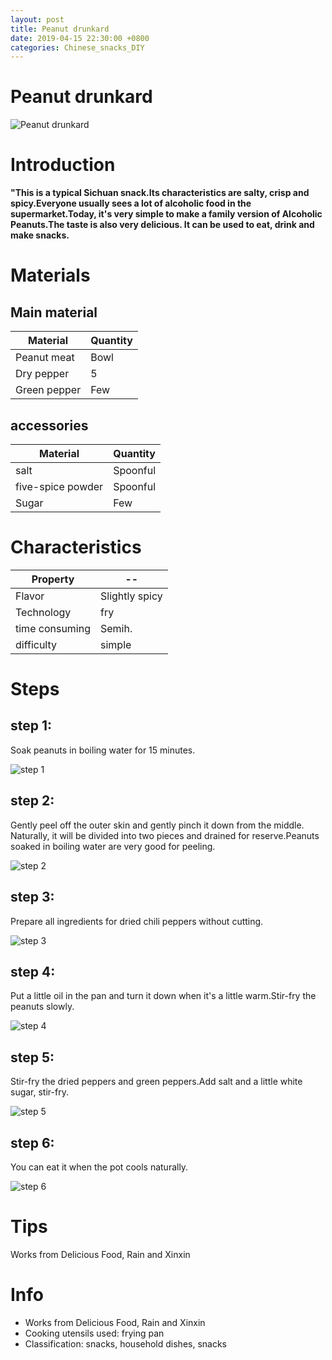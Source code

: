 ```yaml
---
layout: post
title: Peanut drunkard
date: 2019-04-15 22:30:00 +0800
categories: Chinese_snacks_DIY
---
```


# Peanut drunkard

![Peanut drunkard]({{site.baseurl}}/img/411299/411299.jpg)

# Introduction

**"This is a typical Sichuan snack.Its characteristics are salty, crisp and spicy.Everyone usually sees a lot of alcoholic food in the supermarket.Today, it's very simple to make a family version of Alcoholic Peanuts.The taste is also very delicious. It can be used to eat, drink and make snacks.**

# Materials


## Main material

Material|Quantity
--|--
Peanut meat|Bowl
Dry pepper|5
Green pepper|Few

## accessories

Material|Quantity
--|--
salt|Spoonful
five-spice powder|Spoonful
Sugar|Few

# Characteristics

Property|--
--|--
Flavor|Slightly spicy
Technology|fry
time consuming|Semih.
difficulty|simple

# Steps

## step 1:

Soak peanuts in boiling water for 15 minutes.

![step 1]({{site.baseurl}}/img/411299/1.jpg)

## step 2:

Gently peel off the outer skin and gently pinch it down from the middle. Naturally, it will be divided into two pieces and drained for reserve.Peanuts soaked in boiling water are very good for peeling.

![step 2]({{site.baseurl}}/img/411299/2.jpg)

## step 3:

Prepare all ingredients for dried chili peppers without cutting.

![step 3]({{site.baseurl}}/img/411299/3.jpg)

## step 4:

Put a little oil in the pan and turn it down when it's a little warm.Stir-fry the peanuts slowly.

![step 4]({{site.baseurl}}/img/411299/4.jpg)

## step 5:

Stir-fry the dried peppers and green peppers.Add salt and a little white sugar, stir-fry.

![step 5]({{site.baseurl}}/img/411299/5.jpg)

## step 6:

You can eat it when the pot cools naturally.

![step 6]({{site.baseurl}}/img/411299/6.jpg)

# Tips

Works from Delicious Food, Rain and Xinxin

# Info

- Works from Delicious Food, Rain and Xinxin
- Cooking utensils used: frying pan
- Classification: snacks, household dishes, snacks